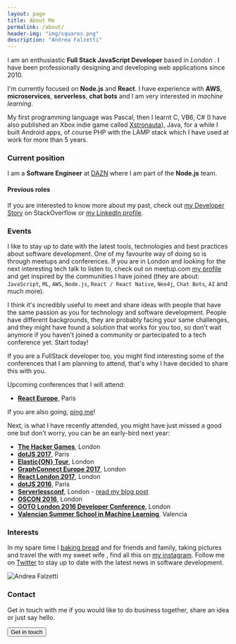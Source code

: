 ```yaml
---
layout: page
title: About Me
permalink: /about/
header-img: "img/squares.png"
description: "Andrea Falzetti"
---
```


I am an enthusiastic **Full Stack JavaScript Developer** based in *London* <i class="em em-gb"></i>. I have been professionally designing and developing web applications since 2010.

I'm currently focused on **Node.js** and **React**. I have experience with **AWS**, **microservices**, **serverless**, **chat bots** and I am very interested in _machine learning_.

My first programming language was Pascal, then I learnt C, VB6, C# (I have also published an Xbox indie game called [Xstronauta](https://www.youtube.com/watch?v=SlXwYpwPmVg)), Java, for a while I built Android apps, of course PHP with the LAMP stack which I have used at work for more than 5 years.

### Current position
I am a **Software Engineer** at [DAZN](https://dazn.com) where I am part of the **Node.js** team.

#### Previous roles
If you are interested to know more about my past, check out [my Developer Story](http://stackoverflow.com/story/andreafalzetti) on StackOverflow or [my LinkedIn profile](https://www.linkedin.com/in/andreafalzetti).

### Events
I like to stay up to date with the latest tools, technologies and best practices about software development. One of my favourite way of doing so is through meetups and conferences. If you are in London and looking for the next interesting tech talk to listen to, check out on meetup.com [my profile](https://www.meetup.com/members/195831274/) and get inspired by the communities I have joined (they are about: `JavaScript`, `ML`, `AWS`, `Node.js`, `React / React Native`, `Neo4j`, `Chat Bots`, `AI` and much more).

I think it's incredibly useful to meet and share ideas with people that have the same passion as you for technology and software development. People have different backgrounds, they are probably facing your same challenges, and they might have found a solution that works for you too, so don't wait anymore if you haven't joined a community or partecipated to a tech conference yet. Start today!

If you are a FullStack developer too, you might find interesting some of the conferences that I am planning to attend, that's why I have decided to share this with you.

Upcoming conferences that I will attend:

- **[React Europe](https://www.react-europe.org/)**, Paris <i class="em em-fr"></i>

If you are also going, [ping me](https://twitter.com/rexromae)!

Next, is what I have recently attended, you might have just missed a good one but don't worry, you can be an early-bird next year:

- **[The Hacker Games](https://thehackergames.co.uk/)**, London <i class="em em-gb"></i>
- **[dotJS 2017](http://dotjs.io)**, Paris <i class="em em-fr"></i>
- **[Elastic{ON} Tour](https://www.elastic.co/elasticon)**, London <i class="em em-gb"></i>
- **[GraphConnect Europe 2017](http://graphconnect.com/)**, London <i class="em em-gb"></i>
- **[React London 2017](https://react.london/)**, London <i class="em em-gb"></i>
- **[dotJS 2016](http://dotjs.io)**, Paris <i class="em em-fr"></i>
- **[Serverlessconf](http://london.serverlessconf.io)**, London <i class="em em-gb"></i> - [read my blog post]({{site.url}}/blog/2016/10/31/serverlessconf-london-2016.html)
- **[OSCON 2016](http://conferences.oreilly.com/oscon/open-source-eu)**, London <i class="em em-gb"></i>
- **[GOTO London 2016 Developer Conference](https://gotocon.com//london-2016/)**, London <i class="em em-gb"></i>
- **[Valencian Summer School in Machine Learning](https://bigml.com/events/valencian-summer-school-in-machine-learning-2016)**, Valencia <i class="em em-es"></i>

### Interests
In my spare time I <i class="em em-heart"></i> [baking bread](https://www.instagram.com/p/BTPsjO7A-HS/?taken-by=rexromae) and [<i class="em em-pizza"></i>](https://www.instagram.com/p/BQJZF7eAx1M/?taken-by=rexromae) for friends and family, taking pictures and travel the [<i class="em em-earth_americas"></i>](https://www.instagram.com/p/BOvh5pkAKAZ/?taken-by=rexromae) with my sweet wife <i class="em em-couple"></i>, find all this on [my instagram](https://www.instagram.com/rexromae/). Follow me on [Twitter](https://twitter.com/rexromae) to stay up to date with the latest news in software development.


![Andrea Falzetti]({{site.url}}/img/about.jpg)

### Contact
Get in touch with me if you would like to do business together, share an idea or just say hello.

[<button class="btn btn-default">Get in touch</button>](mailto:andrea@falzetti.me)